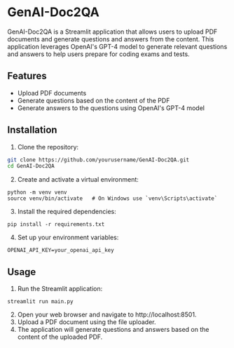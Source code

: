 # GenAI-Doc2QA

GenAI-Doc2QA is a Streamlit application that allows users to upload PDF documents and generate questions and answers from the content. This application leverages OpenAI's GPT-4 model to generate relevant questions and answers to help users prepare for coding exams and tests.

## Features

- Upload PDF documents
- Generate questions based on the content of the PDF
- Generate answers to the questions using OpenAI's GPT-4 model

## Installation

1. Clone the repository:

```bash
git clone https://github.com/yourusername/GenAI-Doc2QA.git
cd GenAI-Doc2QA
```

2. Create and activate a virtual environment:
```
python -m venv venv
source venv/bin/activate   # On Windows use `venv\Scripts\activate`
```

3. Install the required dependencies:
```
pip install -r requirements.txt
```

4.  Set up your environment variables:
```
OPENAI_API_KEY=your_openai_api_key
```

## Usage
1.  Run the Streamlit application:
```
streamlit run main.py
```

2.  Open your web browser and navigate to http://localhost:8501.
3.  Upload a PDF document using the file uploader.
4.  The application will generate questions and answers based on the content of the uploaded PDF.